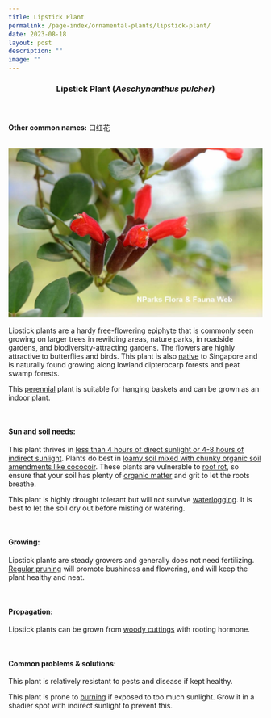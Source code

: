 ```yaml
---
title: Lipstick Plant
permalink: /page-index/ornamental-plants/lipstick-plant/
date: 2023-08-18
layout: post
description: ""
image: ""
---
```

<header> 
	<h3>Lipstick Plant (<em>Aeschynanthus pulcher</em>)</h3> 
</header>

<section>
	<p><strong>Other common names:</strong> 口红花 </p>
	<br>
</section>
 
<section>
	<img title="Photo by Flora and Fauna Web." src="/images/Plants/lipstickplant_ffw.jfif">
	<p>Lipstick plants are a hardy <a href="/learn-more-about-gardening/glossary/#f">free-flowering</a> epiphyte that is commonly seen growing on larger trees in rewilding areas, nature parks, in roadside gardens, and biodiversity-attracting gardens. The flowers are highly attractive to butterflies and birds. This plant is also <a href="/page-index/glossary/native-plants/">native</a> to Singapore and is naturally found growing along lowland dipterocarp forests and peat swamp forests.</p>
	<p>This <a href="/learn-more-about-gardening/glossary/#p">perennial</a> plant is suitable for hanging baskets and can be grown as an indoor plant.</p>
	 <br> 
</section> 
 
<section> 
  <h4>Sun and soil needs:</h4> 
  <p>This plant thrives in <a href="/page-index/horticulture-techniques/gauging-light/">less than 4 hours of direct sunlight or 4-8 hours of indirect sunlight</a>. Plants do best in <a href="/page-index/horticulture-techniques/soil/">loamy soil mixed with chunky organic soil amendments like cococoir</a>. These plants are vulnerable to <a href="/page-index/plant-problems/root-rot/">root rot</a>, so ensure that your soil has plenty of <a href="/page-index/horticulture-techniques/soil-amendments/">organic matter</a> and grit to let the roots breathe.</p>
	<p>This plant is highly drought tolerant but will not survive <a href="/page-index/plant-problems/waterlogging/">waterlogging</a>. It is best to let the soil dry out before misting or watering.</p> 
	<br>
</section>

<section> 
  <h4>Growing:</h4> 
	<p>Lipstick plants are steady growers and generally does not need fertilizing. <a href="/page-index/horticulture-techniques/pruning/">Regular pruning</a> will promote bushiness and flowering, and will keep the plant healthy and neat. </p> 
	<br> 
</section> 

<section> 
  <h4>Propagation:</h4> 
	<p>Lipstick plants can be grown from <a href="/page-index/horticulture-techniques/propagating-by-cuttings/">woody cuttings</a> with rooting hormone.</p> 
	<br> 
</section> 
 
<section> 
  <h4>Common problems &amp; solutions:</h4> 
	<p>This plant is relatively resistant to pests and disease if kept healthy.</p>
	<p>This plant is prone to <a href="/page-index/plant-problems/sunburn/">burning</a> if exposed to too much sunlight. Grow it in a shadier spot with indirect sunlight to prevent this.</p>
	<br> 
</section>